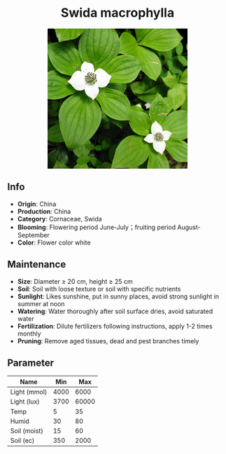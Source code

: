 <h1 align='center'>Swida macrophylla</h1>
<p align="center">
    <img 
        align='center'
        width='320'
        src="../images/swida macrophylla.png" 
        alt='Swida macrophylla' />
</p>

## Info

 - **Origin**: China
 - **Production**: China
 - **Category**: Cornaceae, Swida
 - **Blooming**: Flowering period June-July；fruiting period August-September
 - **Color**: Flower color white

## Maintenance

 - **Size**: Diameter ≥ 20 cm, height ≥ 25 cm
 - **Soil**: Soil with loose texture or soil with specific nutrients
 - **Sunlight**: Likes sunshine, put in sunny places, avoid strong sunlight in summer at noon
 - **Watering**: Water thoroughly after soil surface dries, avoid saturated water
 - **Fertilization**: Dilute fertilizers following instructions, apply 1-2 times monthly
 - **Pruning**: Remove aged tissues, dead and pest branches timely

## Parameter

| Name         | Min  | Max   |
|--------------|------|-------|
| Light (mmol) | 4000 | 6000  |
| Light (lux)  | 3700 | 60000 |
| Temp         | 5    | 35    |
| Humid        | 30   | 80    |
| Soil (moist) | 15   | 60    |
| Soil (ec)    | 350  | 2000  |